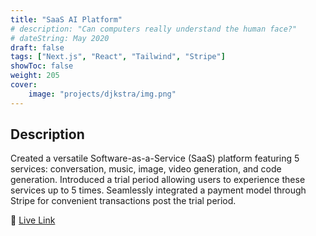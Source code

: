 ```yaml
---
title: "SaaS AI Platform"
# description: "Can computers really understand the human face?"
# dateString: May 2020
draft: false
tags: ["Next.js", "React", "Tailwind", "Stripe"]
showToc: false
weight: 205
cover:
    image: "projects/djkstra/img.png"
--- 
```

<!-- ### 🔗 [Colab Notebook](https://colab.research.google.com/drive/1TOw7W_WU4oltoGZfZ_0krpxmhdFR2gmb)
### 🔗 [Blog Post](../../blog/face-landmarks-detection) -->

## Description

Created a versatile Software-as-a-Service (SaaS) platform featuring 5 services: conversation, music, image, video generation, and code generation. Introduced a trial period allowing users to experience these services up to 5 times. Seamlessly integrated a payment model through Stripe for convenient transactions post the trial period.

🔗 [Live Link](https://saas-project-ivory.vercel.app/)